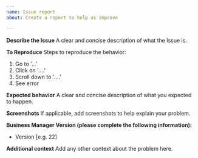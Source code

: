 ```yaml
---
name: Issue report
about: Create a report to help us improve

---
```


**Describe the Issue**
A clear and concise description of what the Issue is.

**To Reproduce**
Steps to reproduce the behavior:
1. Go to '...'
2. Click on '....'
3. Scroll down to '....'
4. See error

**Expected behavior**
A clear and concise description of what you expected to happen.

**Screenshots**
If applicable, add screenshots to help explain your problem.

**Business Manager Version (please complete the following information):**
 - Version [e.g. 22]

**Additional context**
Add any other context about the problem here.
